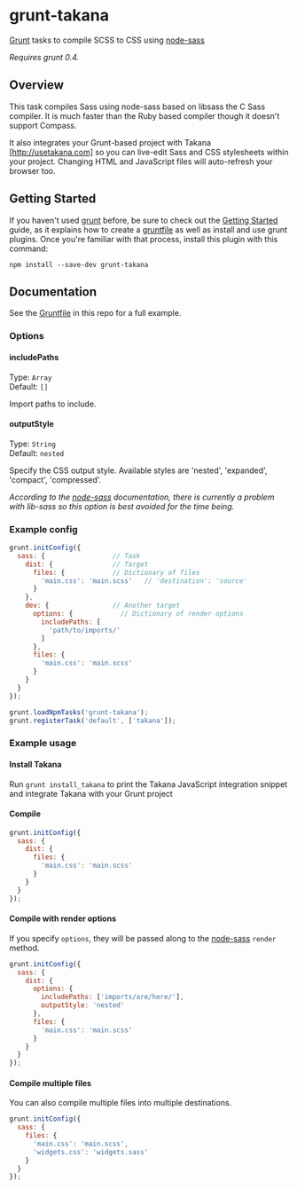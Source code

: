 # grunt-takana

[Grunt][grunt] tasks to compile SCSS to CSS using [node-sass](https://github.com/andrew/node-sass)

*Requires grunt 0.4.*

## Overview

This task compiles Sass using node-sass based on libsass the C Sass compiler. It is much faster than the Ruby based compiler though it doesn't support Compass.

It also integrates your Grunt-based project with Takana [http://usetakana.com] so you can live-edit Sass and CSS stylesheets within your project. Changing HTML and JavaScript files will auto-refresh your browser too.

## Getting Started

If you haven't used [grunt][] before, be sure to check out the [Getting Started][] guide, as it explains how to create a [gruntfile][Getting Started] as well as install and use grunt plugins. Once you're familiar with that process, install this plugin with this command:

```shell
npm install --save-dev grunt-takana
```

[grunt]: http://gruntjs.com
[Getting Started]: https://github.com/gruntjs/grunt/wiki/Getting-started


## Documentation

See the [Gruntfile](https://github.com/mechio/grunt-takana/blob/master/Gruntfile.coffee) in this repo for a full example.

### Options


#### includePaths

Type: `Array`  
Default: `[]`

Import paths to include.


#### outputStyle

Type: `String`  
Default: `nested`

Specify the CSS output style. Available styles are 'nested', 'expanded', 'compact', 'compressed'.

*According to the [node-sass](https://github.com/andrew/node-sass) documentation, there is currently a problem with lib-sass so this option is best avoided for the time being.*


### Example config

```javascript
grunt.initConfig({
  sass: {                 // Task
    dist: {               // Target
      files: {            // Dictionary of files
        'main.css': 'main.scss'   // 'destination': 'source'
      }
    },
    dev: {                // Another target
      options: {            // Dictionary of render options
        includePaths: [
          'path/to/imports/'
        ]
      },
      files: {
        'main.css': 'main.scss'
      }
    }
  }
});

grunt.loadNpmTasks('grunt-takana');
grunt.registerTask('default', ['takana']);
```


### Example usage

#### Install Takana

Run `grunt install_takana` to print the Takana JavaScript integration snippet and integrate Takana with your Grunt project

#### Compile

```javascript
grunt.initConfig({
  sass: {
    dist: {
      files: {
        'main.css': 'main.scss'
      }
    }
  }
});
```


#### Compile with render options

If you specify `options`, they will be passed along to the [node-sass](https://github.com/andrew/node-sass) `render` method.

```javascript
grunt.initConfig({
  sass: {
    dist: {
      options: {
        includePaths: ['imports/are/here/'],
        outputStyle: 'nested'
      },
      files: {
        'main.css': 'main.scss'
      }
    }
  }
});
```


#### Compile multiple files

You can also compile multiple files into multiple destinations.

```javascript
grunt.initConfig({
  sass: {
    files: {
      'main.css': 'main.scss',
      'widgets.css': 'widgets.sass'
    }
  }
});
```
